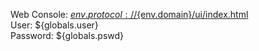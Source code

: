 Web Console: <a href='${env.protocol}://${env.domain}' target='_blank'>${env.protocol}://${env.domain}/ui/index.html</a><br/> 
User: ${globals.user}</br>
Password: ${globals.pswd}
